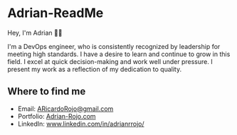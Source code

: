 # Adrian-ReadMe

Hey, I'm Adrian 🙋‍♂️

<!-- <p align="center">
<img width='500' height='300'  alt="Adrian Rojo profile page card" src="https://user-images.githubusercontent.com/108231637/205417720-a1a20b66-9e16-4c45-93d8-55b4d3402c51.png">
  </p> -->
I'm a DevOps engineer, who is consistently recognized by leadership for meeting high standards. I have a desire to learn and continue to grow in this field. I excel at quick decision-making and work well under pressure. I present my work as a reflection of my dedication to quality.

## Where to find me

- Email: 
  ARicardoRojo@gmail.com
- Portfolio:
  [Adrian-Rojo.com](https://Adrian-rojo.com)
- LinkedIn:
  www.linkedin.com/in/adrianrrojo/
